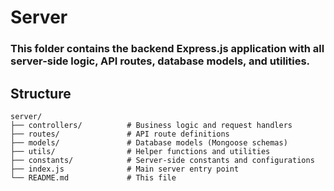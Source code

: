 # Server

### This folder contains the backend Express.js application with all server-side logic, API routes, database models, and utilities.

## Structure

```
server/
├── controllers/          # Business logic and request handlers
├── routes/               # API route definitions
├── models/               # Database models (Mongoose schemas)
├── utils/                # Helper functions and utilities
├── constants/            # Server-side constants and configurations
├── index.js              # Main server entry point
└── README.md             # This file
```
